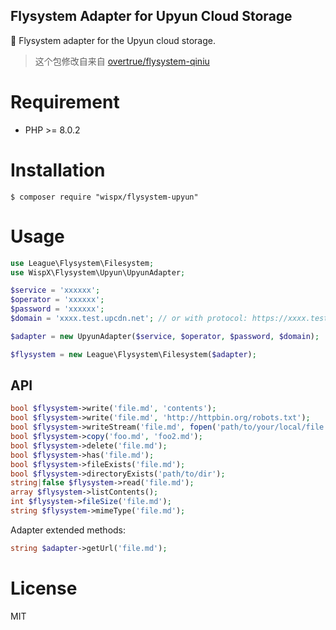 ## Flysystem Adapter for Upyun Cloud Storage

:floppy_disk: Flysystem adapter for the Upyun cloud storage.

> 这个包修改自来自 [overtrue/flysystem-qiniu](https://github.com/overtrue/flysystem-qiniu)

# Requirement

-   PHP >= 8.0.2

# Installation

```shell
$ composer require "wispx/flysystem-upyun"
```

# Usage

```php
use League\Flysystem\Filesystem;
use WispX\Flysystem\Upyun\UpyunAdapter;

$service = 'xxxxxx';
$operator = 'xxxxxx';
$password = 'xxxxxx';
$domain = 'xxxx.test.upcdn.net'; // or with protocol: https://xxxx.test.upcdn.net

$adapter = new UpyunAdapter($service, $operator, $password, $domain);

$flysystem = new League\Flysystem\Filesystem($adapter);
```

## API

```php
bool $flysystem->write('file.md', 'contents');
bool $flysystem->write('file.md', 'http://httpbin.org/robots.txt');
bool $flysystem->writeStream('file.md', fopen('path/to/your/local/file.jpg', 'r'));
bool $flysystem->copy('foo.md', 'foo2.md');
bool $flysystem->delete('file.md');
bool $flysystem->has('file.md');
bool $flysystem->fileExists('file.md');
bool $flysystem->directoryExists('path/to/dir');
string|false $flysystem->read('file.md');
array $flysystem->listContents();
int $flysystem->fileSize('file.md');
string $flysystem->mimeType('file.md');
```

Adapter extended methods:

```php
string $adapter->getUrl('file.md');
```

# License

MIT
